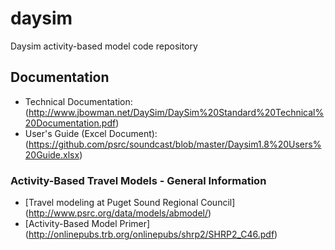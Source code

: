 # daysim
Daysim activity-based model code repository

## Documentation

- Technical Documentation: (http://www.jbowman.net/DaySim/DaySim%20Standard%20Technical%20Documentation.pdf)
- User's Guide (Excel Document): (https://github.com/psrc/soundcast/blob/master/Daysim1.8%20Users%20Guide.xlsx)

### Activity-Based Travel Models - General Information
- [Travel modeling at Puget Sound Regional Council] (http://www.psrc.org/data/models/abmodel/)
- [Activity-Based Model Primer] (http://onlinepubs.trb.org/onlinepubs/shrp2/SHRP2_C46.pdf)
